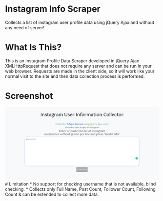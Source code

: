 # Instagram Info Scraper
Collects a list of instagram user profile data using jQuery Ajax and without any need of server!
# What Is This?
This is an Instagram Profile Data Scraper developed in jQuery Ajax XMLHttpRequest that does not require any server and can be run in your web browser. Requests are made in the client side, so it will work like your normal visit to the site and then data collection process is performed.
# Screenshot
<img src="https://raw.githubusercontent.com/TufayelLUS/Instagram-Info-Scraper/master/Screenshot.PNG" alt="How it Looks" />
# Limitation
* No support for checking username that is not available, blind checking.
* Collects only Full Name, Post Count, Follower Count, Following Count & can be extended to collect more data.
